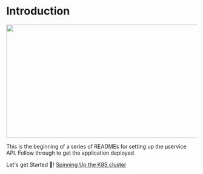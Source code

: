 # Introduction

<p align="center">
  <img width="550" height="300" src="https://lh3.googleusercontent.com/Wf_JnFVlDngc4Wc3d8uWniXh-g0CQWiMu1TTdbUgcsNR2nSgFKYYBxVvTmUd5sX0P_w">
</p>

This is the beginning of a series of READMEs for setting up the µservice API. Follow through to get the application deployed.

Let's get Started 🐳! [Spinning Up the K8S cluster](01-setup-gke.md)
